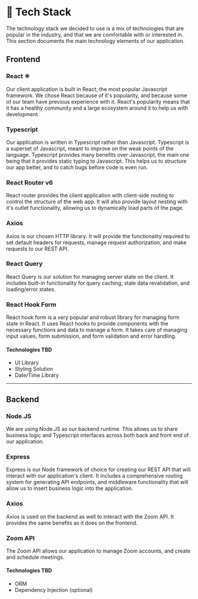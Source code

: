 # 🧱 Tech Stack

The technology stack we decided to use is a mix of technologies that are popular in the industry, and that we are comfortable with or interested in. This section documents the main technology elements of our application.

## Frontend

### React ⚛️

Our client application is built in React, the most popular Javascript framework. We chose React because of it's popularity, and because some of our team have previous experience with it. React's popularity means that it has a healthy community and a large ecosystem around it to help us with development.

### Typescript

Our application is written in Typescript rather than Javascript. Typescript is a superset of Javascript, meant to improve on the weak points of the language. Typescript provides many benefits over Javascript, the main one being that it provides static typing to Javascript. This helps us to structure our app better, and to catch bugs before code is even run.

### React Router v6

React router provides the client application with client-side routing to control the structure of the web app. It will also provide layout nesting with it's outlet functionality, allowing us to dynamically load parts of the page.

### Axios

Axios is our chosen HTTP library. It will provide the functionality required to set default headers for requests, manage request authorization, and make requests to our REST API.

### React Query

React Query is our solution for managing server state on the client. It includes built-in functionality for query caching, stale data revalidation, and loading/error states.

### React Hook Form

React hook form is a very popular and robust library for managing form state in React. It uses React hooks to provide components with the necessary functions and data to manage a form. It takes care of managing input values, form submission, and form validation and error handling.

#### Technologies TBD

- UI Library
- Styling Solution
- Date/Time Library

---

## Backend

### Node.JS

We are using Node.JS as our backend runtime. This allows us to share business logic and Typescript interfaces across both back and front end of our application.

### Express

Express is our Node framework of choice for creating our REST API that will interact with our application's client. It includes a comprehensive routing system for generating API endpoints, and middleware functionality that will allow us to insert business logic into the application.

### Axios

Axios is used on the backend as well to interact with the Zoom API. It provides the same benefits as it does on the frontend.

### Zoom API

The Zoom API allows our application to manage Zoom accounts, and create and schedule meetings.

#### Technologies TBD

- ORM
- Dependency Injection (optional)
